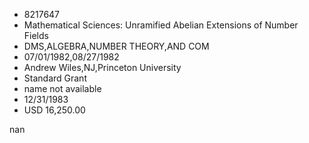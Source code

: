 
* 8217647
* Mathematical Sciences: Unramified Abelian Extensions of Number Fields
* DMS,ALGEBRA,NUMBER THEORY,AND COM
* 07/01/1982,08/27/1982
* Andrew Wiles,NJ,Princeton University
* Standard Grant
*   name not available
* 12/31/1983
* USD 16,250.00

nan
